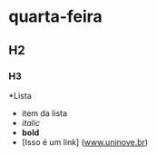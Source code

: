 # quarta-feira
## H2
### H3


*Lista
+ item da lista
+ *italic*
+ **bold**
+ [Isso é um link] (www.uninove.br)